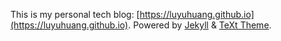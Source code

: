 This is my personal tech blog: [https://luyuhuang.github.io](https://luyuhuang.github.io). Powered by [Jekyll](https://jekyllrb.com/) & [TeXt Theme](https://github.com/kitian616/jekyll-TeXt-theme).
